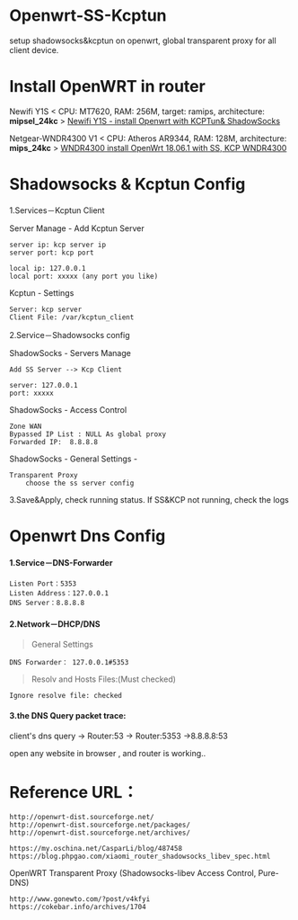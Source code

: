 # Openwrt-SS-Kcptun
setup shadowsocks&kcptun on openwrt, global transparent proxy for all client device.

# Install OpenWRT in router

Newifi Y1S < CPU: MT7620, RAM: 256M, target: ramips, architecture: **mipsel_24kc** >
[Newifi Y1S - install Openwrt with KCPTun& ShadowSocks](https://github.com/boxhg/openwrt-ss-kcp/blob/master/newifi-y1s.md)  

Netgear-WNDR4300 V1 < CPU: Atheros AR9344, RAM: 128M, architecture: **mips_24kc** >
[WNDR4300 install OpenWrt 18.06.1 with SS, KCP WNDR4300](https://github.com/boxhg/openwrt-ss-kcp/blob/master/Netgear-WNDR4300-v1.md)


# Shadowsocks & Kcptun Config
1.Services－Kcptun Client 

Server Manage - Add Kcptun Server

    server ip: kcp server ip    
    server port: kcp port
    
    local ip: 127.0.0.1
    local port: xxxxx (any port you like)
    
 
   
Kcptun - Settings   
    
    Server: kcp server
    Client File: /var/kcptun_client   
       
    
2.Service－Shadowsocks config 

ShadowSocks - Servers Manage

    Add SS Server --> Kcp Client

    server: 127.0.0.1   
    port: xxxxx

    
ShadowSocks - Access Control

    Zone WAN
    Bypassed IP List : NULL As global proxy
    Forwarded IP:  8.8.8.8    

ShadowSocks - General Settings - 
    
    Transparent Proxy
        choose the ss server config


3.Save&Apply, check running status. If SS&KCP not running, check the logs    

# Openwrt Dns Config 

#### 1.Service－DNS-Forwarder 

    Listen Port：5353
    Listen Address：127.0.0.1
    DNS Server：8.8.8.8
    

#### 2.Network－DHCP/DNS

>General Settings

    DNS Forwarder： 127.0.0.1#5353

>Resolv and Hosts Files:(Must checked)

    Ignore resolve file: checked


#### 3.the DNS Query packet trace:

client's dns query -> Router:53 ->  Router:5353 ->8.8.8.8:53

open any website in browser , and router is working..


# Reference URL：

    http://openwrt-dist.sourceforge.net/
    http://openwrt-dist.sourceforge.net/packages/
    http://openwrt-dist.sourceforge.net/archives/  
    
    https://my.oschina.net/CasparLi/blog/487458   
    https://blog.phpgao.com/xiaomi_router_shadowsocks_libev_spec.html

OpenWRT Transparent Proxy (Shadowsocks-libev Access Control, Pure-DNS)

    http://www.gonewto.com/?post/v4kfyi
    https://cokebar.info/archives/1704
